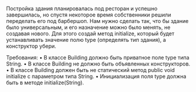 Постройка здания планировалась под ресторан и успешно завершилась, но спустя некоторое время собственники решили
переделать его под барбершоп. Нам нужно сделать так, что бы здание было универсальным, и его назначение можно было
менять, не создавая нового.
Для этого создай метод initialize, который будет устанавливать значение полю type (определять тип здания), а конструктор
убери.

Требования:
• В классе Building должно быть приватное поле type типа String.
• В классе Building не должно быть объявленных конструкторов.
• В классе Building должен быть не статический метод public void initialize с параметром типа String.
• Инициализация поля type должна быть в методе initialize(String).